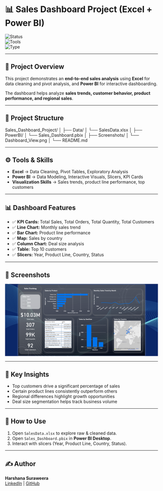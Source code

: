 # 📊 Sales Dashboard Project (Excel + Power BI)

![Status](https://img.shields.io/badge/Project-Completed-brightgreen)  
![Tools](https://img.shields.io/badge/Tools-Excel%20%7C%20Power%20BI-blue)  
![Type](https://img.shields.io/badge/Category-Data%20Analytics-orange)

---

## 📌 Project Overview
This project demonstrates an **end-to-end sales analysis** using **Excel** for data cleaning and pivot analysis, and **Power BI** for interactive dashboarding.

The dashboard helps analyze **sales trends, customer behavior, product performance, and regional sales**.

---

## 📂 Project Structure
Sales_Dashboard_Project/
│
├── Data/
│ └── SalesData.xlsx
│
├── PowerBI/
│ └── Sales_Dashboard.pbix
│
├── Screenshots/
│ └── Dashboard_View.png
│
└── README.md

---

## ⚙️ Tools & Skills
- **Excel** → Data Cleaning, Pivot Tables, Exploratory Analysis  
- **Power BI** → Data Modeling, Interactive Visuals, Slicers, KPI Cards  
- **Visualization Skills** → Sales trends, product line performance, top customers  

---

## 📊 Dashboard Features
- ✅ **KPI Cards:** Total Sales, Total Orders, Total Quantity, Total Customers  
- ✅ **Line Chart:** Monthly sales trend  
- ✅ **Bar Chart:** Product line performance  
- ✅ **Map:** Sales by country  
- ✅ **Column Chart:** Deal size analysis  
- ✅ **Table:** Top 10 customers  
- ✅ **Slicers:** Year, Product Line, Country, Status  

---

## 📸 Screenshots
![Dashboard Screenshot](Screenshots/Dashboard_View.png)

---

## 🔑 Key Insights
- Top customers drive a significant percentage of sales  
- Certain product lines consistently outperform others  
- Regional differences highlight growth opportunities  
- Deal size segmentation helps track business volume  

---

## 🚀 How to Use
1. Open `SalesData.xlsx` to explore raw & cleaned data.  
2. Open `Sales_Dashboard.pbix` in **Power BI Desktop**.  
3. Interact with slicers (Year, Product Line, Country, Status).  

---

## ✍️ Author
**Harshana Suraweera**  
[LinkedIn](https://www.linkedin.com/) | [GitHub](https://github.com/)  
